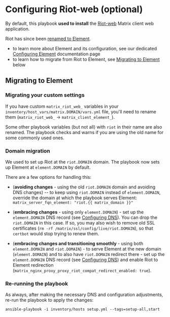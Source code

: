 # Configuring Riot-web (optional)

By default, this playbook **used to install** the [Riot-web](https://github.com/vector-im/riot-web) Matrix client web application.

Riot has since been [renamed to Element](https://element.io/blog/welcome-to-element/).

- to learn more about Element and its configuration, see our dedicated [Configuring Element](configuring-playbook-client-element.md) documentation page
- to learn how to migrate from Riot to Element, see [Migrating to Element](#migrating-to-element) below


## Migrating to Element

### Migrating your custom settings

If you have custom `matrix_riot_web_` variables in your `inventory/host_vars/matrix.DOMAIN/vars.yml` file, you'll need to rename them (`matrix_riot_web_` -> `matrix_client_element_`).

Some other playbook variables (but not all) with `riot` in their name are also renamed. The playbook checks and warns if you are using the old name for some commonly used ones.


### Domain migration

We used to set up Riot at the `riot.DOMAIN` domain. The playbook now sets up Element at `element.DOMAIN` by default.

There are a few options for handling this:

- (**avoiding changes** - using the old `riot.DOMAIN` domain and avoiding DNS changes) -- to keep using `riot.DOMAIN` instead of `element.DOMAIN`, override the domain at which the playbook serves Element: `matrix_server_fqn_element: "riot.{{ matrix_domain }}"`

- (**embracing changes** - using only `element.DOMAIN`) - set up the `element.DOMAIN` DNS record (see [Configuring DNS](configuring-dns.md)). You can drop the `riot.DOMAIN` in this case. If so, you may also wish to remove old SSL certificates (`rm -rf /matrix/ssl/config/live/riot.DOMAIN`), so that `certbot` would stop trying to renew them.

- (**embracing changes and transitioning smoothly** - using both `element.DOMAIN` and `riot.DOMAIN`) - to serve Element at the new domain (`element.DOMAIN`) and to also have `riot.DOMAIN` redirect there - set up the `element.DOMAIN` DNS record (see [Configuring DNS](configuring-dns.md)) and enable Riot to Element redirection (`matrix_nginx_proxy_proxy_riot_compat_redirect_enabled: true`).


### Re-running the playbook

As always, after making the necessary DNS and configuration adjustments, re-run the playbook to apply the changes:

```
ansible-playbook -i inventory/hosts setup.yml --tags=setup-all,start
```
